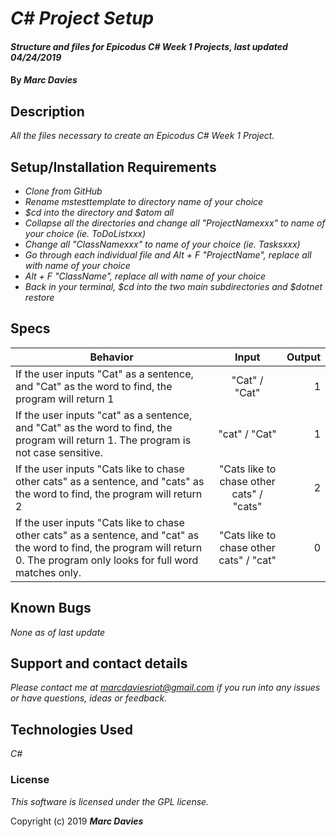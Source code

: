# _C# Project Setup_

#### _Structure and files for Epicodus C# Week 1 Projects, last updated 04/24/2019_

#### By _**Marc Davies**_

## Description

_All the files necessary to create an Epicodus C# Week 1 Project._

## Setup/Installation Requirements

* _Clone from GitHub_
* _Rename mstesttemplate to directory name of your choice_
* _$cd into the directory and $atom all_
* _Collapse all the directories and change all "ProjectNamexxx" to name of your choice (ie. ToDoListxxx)_
* _Change all "ClassNamexxx" to name of your choice (ie. Tasksxxx)_
* _Go through each individual file and Alt + F "ProjectName", replace all with name of your choice_
* _Alt + F "ClassName", replace all with name of your choice_
* _Back in your terminal, $cd into the two main subdirectories and $dotnet restore_

## Specs

| Behavior | Input | Output |
| ------------- |:-------------:| -----:|
| If the user inputs "Cat" as a sentence, and "Cat" as the word to find, the program will return 1 | "Cat" / "Cat" | 1 |
| If the user inputs "cat" as a sentence, and "Cat" as the word to find, the program will return 1. The program is not case sensitive. | "cat" / "Cat" | 1 |
| If the user inputs "Cats like to chase other cats" as a sentence, and "cats" as the word to find, the program will return 2 | "Cats like to chase other cats" / "cats" | 2 |
| If the user inputs "Cats like to chase other cats" as a sentence, and "cat" as the word to find, the program will return 0. The program only looks for full word matches only. | "Cats like to chase other cats" / "cat" | 0 |

## Known Bugs

_None as of last update_

## Support and contact details

_Please contact me at marcdaviesriot@gmail.com if you run into any issues or have questions, ideas or feedback._

## Technologies Used

_C#_

### License

*This software is licensed under the GPL license.*

Copyright (c) 2019 **_Marc Davies_**

